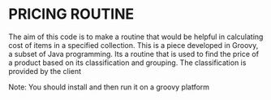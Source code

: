 # PRICING ROUTINE

The aim of this code is to make a routine that would be helpful in calculating cost of items in a specified collection. This is a piece developed in Groovy, a subset of Java programming. Its a routine that is used to find the price of a product based on its classification and grouping. The classification is provided by the client

Note: You should install and then run it on a groovy platform
